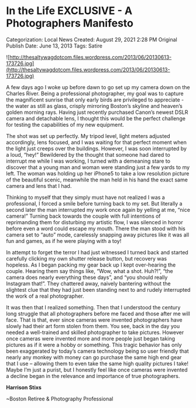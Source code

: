 # In the Life EXCLUSIVE - A Photographers Manifesto

Categorization: Local News
Created: August 29, 2021 2:28 PM
Original Publish Date: June 13, 2013
Tags: Satire

![http://thesaltywagdotcom.files.wordpress.com/2013/06/20130613-173726.jpg](http://thesaltywagdotcom.files.wordpress.com/2013/06/20130613-173726.jpg)

A few days ago I woke up before dawn to go set up my camera down on the Charles River. Being a professional photographer, my goal was to capture the magnificent sunrise that only early birds are privileged to appreciate - the water as still as glass, crisply mirroring Boston’s skyline and heaven’s golden morning rays. Having just recently purchased Canon’s newest DSLR camera and detachable lens, I thought this would be the perfect challenge for testing the capabilities of my new equipment.

The shot was set up perfectly. My tripod level, light meters adjusted accordingly, lens focused, and I was waiting for that perfect moment when the light just creeps over the buildings. However, I was soon interrupted by a loud, “hey!” Bewildered by the thought that someone had dared to interrupt me while I was working, I turned with a demeaning stare to discover that a young man and woman were standing just a few yards to my left. The woman was holding up her iPhone5 to take a low resolution picture of the beautiful scenic, meanwhile the man held in his hand the exact same camera and lens that I had.

Thinking to myself that they simply must have not realized I was a professional, I forced a smile before turning back to my set. But literally a second later the man interrupted my work once again by yelling at me, “nice camera!” Turning back towards the couple with full intentions of reprimanding them for disturbing my artistic flow, I was silenced in horror before even a word could escape my mouth. There the man stood with his camera set to “auto” mode, carelessly snapping away pictures like it was all fun and games, as if he were playing with a toy!

In attempt to forget the terror I had just witnessed I turned back and started carefully clicking my own shutter release button, but recovery was hopeless. As I began packing my gear back up I kept over-hearing the couple. Hearing them say things like, “Wow, what a shot. Huh?!”, “the camera does nearly everything these days”, and “you should really Instagram that!”. They chattered away, naively bantering without the slightest clue that they had just been standing next to and rudely interrupted the work of a real photographer.

It was then that I realized something. Then that I understood the century long struggle that all photographers before me faced and those after me will face. That is that, ever since cameras were invented photographers have slowly had their art form stolen from them. You see, back in the day you needed a well-trained and skilled photographer to take pictures. However once cameras were invented more and more people just began taking pictures as if it were a hobby or something. This tragic behavior has only been exaggerated by today’s camera technology being so user friendly that nearly any monkey with money can go purchase the same high end gear that I use – allowing them to even take the same high quality pictures I take! Maybe I’m just a purist, but I honestly feel like once cameras were invented a decline began in the relevance and importance of true photographers.

**Harrison Stixs** 

~Boston Retiree & Photography Professional